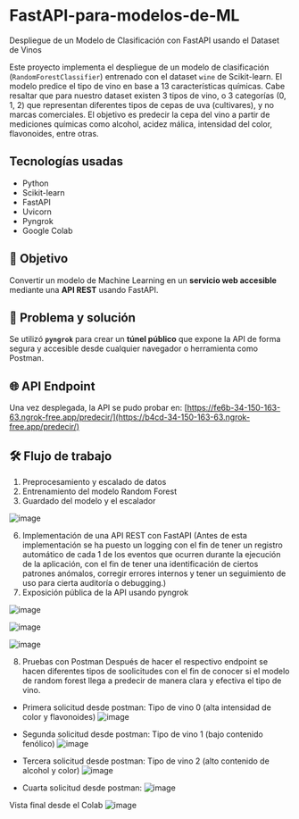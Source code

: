 # FastAPI-para-modelos-de-ML
Despliegue de un Modelo de Clasificación con FastAPI usando el Dataset de Vinos

Este proyecto implementa el despliegue de un modelo de clasificación (`RandomForestClassifier`) entrenado con el dataset `wine` de Scikit-learn. El modelo predice el tipo de vino en base a 13 características químicas. Cabe resaltar que para nuestro dataset existen 3 tipos de vino, o 3 categorías (0, 1, 2) que representan diferentes tipos de cepas de uva (cultivares), y no marcas comerciales. El objetivo es predecir la cepa del vino a partir de mediciones químicas como alcohol, acidez málica, intensidad del color, flavonoides, entre otras.

## Tecnologías usadas

- Python
- Scikit-learn
- FastAPI
- Uvicorn
- Pyngrok
- Google Colab

## 🎯 Objetivo
Convertir un modelo de Machine Learning en un **servicio web accesible** mediante una **API REST** usando FastAPI.

## 🔧 Problema y solución
Se utilizó **`pyngrok`** para crear un **túnel público** que expone la API de forma segura y accesible desde cualquier navegador o herramienta como Postman.

## 🌐 API Endpoint
Una vez desplegada, la API se pudo probar en: [https://fe6b-34-150-163-63.ngrok-free.app/predecir/](https://b4cd-34-150-163-63.ngrok-free.app/predecir/)

## 🛠️ Flujo de trabajo
1. Preprocesamiento y escalado de datos
3. Entrenamiento del modelo Random Forest
4. Guardado del modelo y el escalador

![image](https://github.com/user-attachments/assets/049191dc-a8ab-4938-b174-3a1b6a87212e)

6. Implementación de una API REST con FastAPI (Antes de esta implementación se ha puesto un logging con el fin de tener un registro automático de cada 1 de los eventos que ocurren durante la ejecución de la aplicación, con el fin de tener una identificación de ciertos patrones anómalos, corregir errores internos y tener un seguimiento de uso para cierta auditoría o debugging.)
7. Exposición pública de la API usando pyngrok

![image](https://github.com/user-attachments/assets/b4963720-e5e4-4ca7-955c-51d60255c496)

![image](https://github.com/user-attachments/assets/75ca8249-0e1e-4f46-b947-9b464001cc53)

![image](https://github.com/user-attachments/assets/577a68aa-2f8f-49f6-8fab-9f75fa805fd0)

8. Pruebas con Postman
Después de hacer el respectivo endpoint se hacen diferentes tipos de soolicitudes con el fin de
conocer si el modelo de random forest llega a predecir de manera clara y efectiva el tipo de vino.
  - Primera solicitud desde postman: Tipo de vino 0 (alta intensidad de color y flavonoides)
![image](https://github.com/user-attachments/assets/7c3c245c-5407-4512-9c82-8ffb1d084eaf)

  - Segunda solicitud desde postman: Tipo de vino 1 (bajo contenido fenólico)
![image](https://github.com/user-attachments/assets/85d687c4-76c1-443b-a9ca-f36d3d08f8cc)

- Tercera solicitud desde postman: Tipo de vino 2 (alto contenido de alcohol y color)
![image](https://github.com/user-attachments/assets/45e6df25-d8d7-4337-b841-60edeeba8f72)

- Cuarta solicitud desde postman:
![image](https://github.com/user-attachments/assets/189bd621-05e9-4d19-89ac-a0619d8ce9bc)

Vista final desde el Colab
![image](https://github.com/user-attachments/assets/f066c7e6-6815-4da2-932d-fb03ee4dcf5e)
